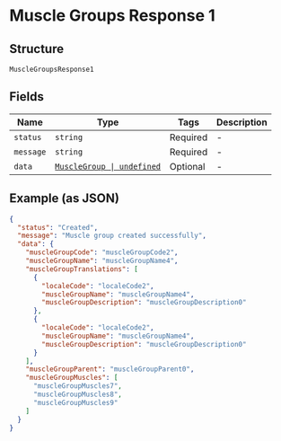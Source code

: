 
# Muscle Groups Response 1

## Structure

`MuscleGroupsResponse1`

## Fields

| Name | Type | Tags | Description |
|  --- | --- | --- | --- |
| `status` | `string` | Required | - |
| `message` | `string` | Required | - |
| `data` | [`MuscleGroup \| undefined`](../../doc/models/muscle-group.md) | Optional | - |

## Example (as JSON)

```json
{
  "status": "Created",
  "message": "Muscle group created successfully",
  "data": {
    "muscleGroupCode": "muscleGroupCode2",
    "muscleGroupName": "muscleGroupName4",
    "muscleGroupTranslations": [
      {
        "localeCode": "localeCode2",
        "muscleGroupName": "muscleGroupName4",
        "muscleGroupDescription": "muscleGroupDescription0"
      },
      {
        "localeCode": "localeCode2",
        "muscleGroupName": "muscleGroupName4",
        "muscleGroupDescription": "muscleGroupDescription0"
      }
    ],
    "muscleGroupParent": "muscleGroupParent0",
    "muscleGroupMuscles": [
      "muscleGroupMuscles7",
      "muscleGroupMuscles8",
      "muscleGroupMuscles9"
    ]
  }
}
```

